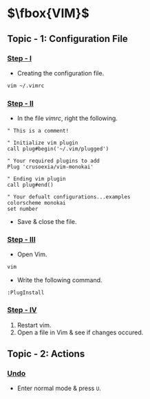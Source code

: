 # $\fbox{VIM}$





## **Topic - 1: Configuration File**

### <u>Step - I</u>

- Creating the configuration file.

```sh
vim ~/.vimrc
```


### <u>Step - II</u>

- In the file $vimrc$, right the following.

```vim
" This is a comment!

" Initialize vim plugin
call plug#begin('~/.vim/plugged')

" Your required plugins to add
Plug 'crusoexia/vim-monokai'

" Ending vim plugin
call plug#end()

" Your defualt configurations...examples
colorscheme monokai
set number
```

- Save & close the file.


### <u>Step - III</u>

- Open Vim.

```sh
vim
```

- Write the following command.

```vim
:PlugInstall
```


### <u>Step - IV</u>

1. Restart vim.
2. Open a file in Vim & see if changes occured.



## **Topic - 2: Actions**

### <u>Undo</u>

- Enter normal mode & press `U`.
